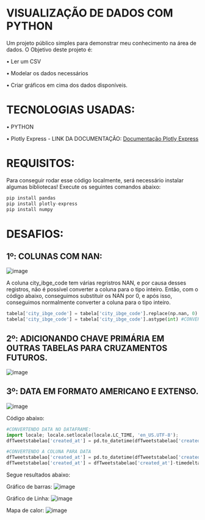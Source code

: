 # VISUALIZAÇÃO DE DADOS COM PYTHON

Um projeto público simples para demonstrar meu conhecimento na área de dados. O Objetivo deste projeto é:

• Ler um CSV

• Modelar os dados necessários

• Criar gráficos em cima dos dados disponíveis.

# TECNOLOGIAS USADAS:

• PYTHON

• Plotly Express - LINK DA DOCUMENTAÇÃO: [Documentação Plotly Express](https://plotly.com/python/plotly-express/)

# REQUISITOS:

Para conseguir rodar esse código localmente, será necessário instalar algumas bibliotecas! Execute os seguintes comandos abaixo:

```python
pip install pandas
pip install plotly-express
pip install numpy
```
# DESAFIOS:

## 1º: COLUNAS COM NAN:
![image](https://user-images.githubusercontent.com/78058494/171271989-77470313-63a8-4d6d-ac45-875ccc0bd6c0.png)


A coluna city_ibge_code tem várias regristros NAN, e por causa desses registros, não é possível converter a coluna para o tipo inteiro. Então, com o código abaixo, conseguimos substituir os NAN por 0, e após isso, conseguimos normalmente converter a coluna para o tipo inteiro.

```python
tabela['city_ibge_code'] = tabela['city_ibge_code'].replace(np.nan, 0) #CONVERTENDO TODOS OS VALORES NAN POR 0
tabela['city_ibge_code'] = tabela['city_ibge_code'].astype(int) #CONVERTE TODA A COLUNA EM INTEIRO
```

## 2º: ADICIONANDO CHAVE PRIMÁRIA EM OUTRAS TABELAS PARA CRUZAMENTOS FUTUROS.
![image](https://user-images.githubusercontent.com/78058494/165651768-f78bb241-90eb-429c-b7e2-67d1438a0766.png)

## 3º: DATA EM FORMATO AMERICANO E EXTENSO.
![image](https://user-images.githubusercontent.com/78058494/166162213-46d48ad2-37db-4c78-9671-f8c5755466e9.png)

Código abaixo:

```python
#CONVERTENDO DATA NO DATAFRAME:
import locale; locale.setlocale(locale.LC_TIME, 'en_US.UTF-8'); 
dfTweetstabelao['created_at'] = pd.to_datetime(dfTweetstabelao['created_at'], format='%a %b %d %H:%M:%S %z %Y').dt.strftime('%Y-%m-%d %H:%M:%S')

#CONVERTENDO A COLUNA PARA DATA
dfTweetstabelao['created_at'] = pd.to_datetime(dfTweetstabelao['created_at']) # TRANFORMANDO COLUNA DE STRING PARA DATATIME BR
dfTweetstabelao['created_at'] = dfTweetstabelao['created_at']-timedelta(hours=3) #SUBTRAINDO 3 HORAS (CONVERTENDO UTC PARA BR)
```














Segue resultados abaixo:

Gráfico de barras:
![image](https://user-images.githubusercontent.com/78058494/171269794-5f53e2bc-b7db-4dff-b6cb-32b075f4d473.png)

Gráfico de Linha:
![image](https://user-images.githubusercontent.com/78058494/171269835-d8820e3f-305d-47d2-9807-e88babd2ce61.png)

Mapa de calor:
![image](https://user-images.githubusercontent.com/78058494/171269915-31bc8631-bf04-4575-bf42-d6efba6f7db7.png)

